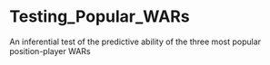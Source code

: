 # Testing_Popular_WARs
An inferential test of the predictive ability of the three most popular position-player WARs
